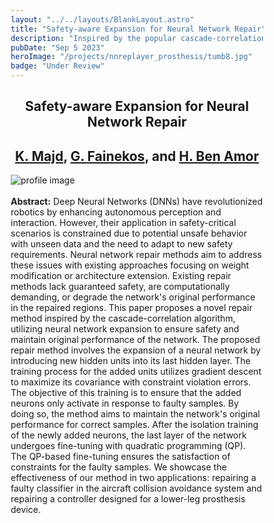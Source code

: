 ```yaml
---
layout: "../../layouts/BlankLayout.astro"
title: "Safety-aware Expansion for Neural Network Repair"
description: "Inspired by the popular cascade-correlation algorithm, this project introduces a safety-aware growing neural network method aimed at expanding neural networks with new hidden units dedicated exclusively to responding to faulty samples."
pubDate: "Sep 5 2023"
heroImage: "/projects/nnreplayer_prosthesis/tumb8.jpg"
badge: "Under Review"
---
```

<style>
    * {
      box-sizing: border-box;
    }

    /* Create two unequal columns that floats next to each other */
    .column {
      float: left;
      padding: 1px;
    }

    .left {
      width: 13%;
    }

    .right {
      width: 87%;
    }

    /* Clear floats after the columns */
    .row:after {
      content: "";
      display: table;
      clear: both;
    }
</style>
<div class="mb-5">
    <h2 style="text-align:center " id="center" class="text-4xl w-full font-bold ">Safety-aware Expansion for Neural Network Repair</h2>
  </div>
<div class="mb-5">
    <h2 style="text-align:center" id="center" class="font-light text-2xl w-full font-bold "><a
        href="https://k1majd.github.io"
        >K. Majd</a
      >, <a
        href="https://fainekos.net"
        >G. Fainekos</a
      >, and <a
        href="http://henibenamor.weebly.com"
        >H. Ben Amor</a
      ></h2>
  </div>

<div>
    <img
        src="/projects/nnreplayer_prosthesis/tumb9.jpg"
        alt="profile image"
    />
</div>
<br />
<div>
<div class="mb-10 text-justify">
    <b> Abstract:</b> 
     Deep Neural Networks (DNNs) have revolutionized robotics by enhancing autonomous perception and interaction. However, their application in safety-critical scenarios is constrained due to potential unsafe behavior with unseen data and the need to adapt to new safety requirements. Neural network repair methods aim to address these issues with existing approaches focusing on weight modification or architecture extension. Existing repair methods lack guaranteed safety, are computationally demanding, or degrade the network's original performance in the repaired regions. This paper proposes a novel repair method inspired by the cascade-correlation algorithm, utilizing neural network expansion to ensure safety and maintain original performance of the network. The proposed repair method involves the expansion of a neural network by introducing new hidden units into its last hidden layer. The training process for the added units utilizes gradient descent to maximize its covariance with constraint violation errors. The objective of this training is to ensure that the added neurons only activate in response to faulty samples. By doing so, the method aims to maintain the network's original performance for correct samples. After the isolation training of the newly added neurons, the last layer of the network undergoes fine-tuning with quadratic programming (QP). The QP-based fine-tuning ensures the satisfaction of constraints for the faulty samples. We showcase the effectiveness of our method in two applications: repairing a faulty classifier in the aircraft collision avoidance system and repairing a controller designed for a lower-leg prosthesis device.
  </div>
<br />
<br />
